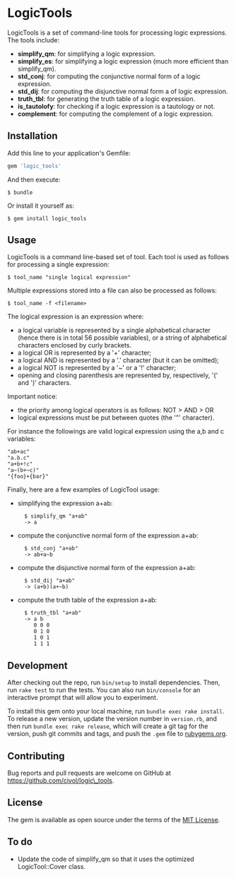 # LogicTools

LogicTools is a set of command-line tools for processing logic expressions.
The tools include:

 * __simplify\_qm__:  for simplifying a logic expression.
 * __simplify\_es__:  for simplifying a logic expression (much more efficient than simplify_qm).
 * __std\_conj__:  for computing the conjunctive normal form of a logic expression.
 * __std\_dij__:   for computing the disjunctive normal form a of logic expression.
 * __truth\_tbl__: for generating the truth table of a logic expression.
 * __is\_tautolofy__: for checking if a logic expression is a tautology or not.
 * __complement__: for computing the complement of a logic expression.


## Installation

Add this line to your application's Gemfile:

```ruby
gem 'logic_tools'
```

And then execute:

    $ bundle

Or install it yourself as:

    $ gem install logic_tools

## Usage

LogicTools is a command line-based set of tool. Each tool is used as follows for processing a single expression:

    $ tool_name "single logical expression"

Multiple expressions stored into a file can also be processed as follows:

    $ tool_name -f <filename>

The logical expression is an expression where:

* a logical variable is represented by a single alphabetical character (hence there is in total 56 possible variables), or a string of alphabetical characters enclosed by curly brackets.
* a logical OR is represented by a '+' character;
* a logical AND is represented by a '.' character (but it can be omitted);
* a logical NOT is represented by a '~' or a '!' character;
* opening and closing parenthesis are represented by, respectively, '(' and ')' characters.

Important notice: 

* the priority among logical operators is as follows: NOT > AND > OR
* logical expressions must be put between quotes (the '"' character).

For instance the followings are valid logical expression using the a,b and c variables:

    "ab+ac"
    "a.b.c"
    "a+b+!c"
    "a~(b+~c)"
    "{foo}+{bar}"

Finally, here are a few examples of LogicTool usage:

* simplifying the expression a+ab:

        $ simplify_qm "a+ab"
        -> a
* compute the conjunctive normal form of the expression a+ab:

        $ std_conj "a+ab"
        -> ab+a~b

* compute the disjunctive normal form of the expression a+ab:

        $ std_dij "a+ab"
        -> (a+b)(a+~b)

* compute the truth table of the expression a+ab:

        $ truth_tbl "a+ab"
        -> a b
           0 0 0
           0 1 0
           1 0 1
           1 1 1

## Development

After checking out the repo, run `bin/setup` to install dependencies. Then, run `rake test` to run the tests. You can also run `bin/console` for an interactive prompt that will allow you to experiment.

To install this gem onto your local machine, run `bundle exec rake install`. To release a new version, update the version number in `version.rb`, and then run `bundle exec rake release`, which will create a git tag for the version, push git commits and tags, and push the `.gem` file to [rubygems.org](https://rubygems.org).

## Contributing

Bug reports and pull requests are welcome on GitHub at https://github.com/civol/logic\_tools.


## License

The gem is available as open source under the terms of the [MIT License](http://opensource.org/licenses/MIT).


## To do
* Update the code of simplify_qm so that it uses the optimized LogicTool::Cover class.


